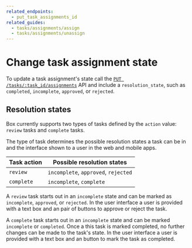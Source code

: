 ```yaml
---
related_endpoints:
  - put_task_assignments_id
related_guides:
  - tasks/assignments/assign
  - tasks/assignments/unassign
---
```


# Change task assignment state

To update a task assignment's state call the
[`PUT /tasks/:task_id/assignments`](e://put_task_assignments_id) API and
include a `resolution_state`, such as `completed`, `incomplete`,
`approved`, or `rejected`.

<Samples id='put_task_assignments_id' />

## Resolution states

Box currently supports two types of tasks defined by the `action` value:
`review` tasks and `complete` tasks.

The type of task determines the possible resolution states a task can be in and
the interface shown to a user in the web and mobile apps.

| Task action | Possible resolution states           |
| ----------- | ------------------------------------ |
| `review`    | `incomplete`, `approved`, `rejected` |
| `complete`  | `incomplete`, `complete`             |

A `review` task starts out in an `incomplete` state and can be marked as
`incomplete`, `approved`, or `rejected`. In the user interface a user is
provided with a text box and an pair of buttons to approve or reject the task.

A `complete` task starts out in an `incomplete` state and can be marked
`incomplete` or `completed`. Once a this task is marked completed, no
further changes can be made to the task's state. In the user interface a user is
provided with a text box and an button to mark the task as completed.
